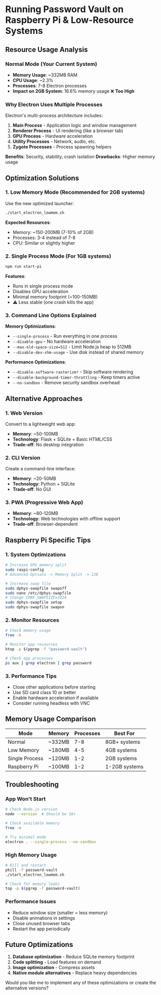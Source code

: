 # Running Password Vault on Raspberry Pi & Low-Resource Systems

## Resource Usage Analysis

### Normal Mode (Your Current System)
- **Memory Usage**: ~332MB RAM
- **CPU Usage**: ~2.3%
- **Processes**: 7-8 Electron processes
- **Impact on 2GB System**: 16.6% memory usage ❌ **Too High**

### Why Electron Uses Multiple Processes

Electron's multi-process architecture includes:
1. **Main Process** - Application logic and window management
2. **Renderer Process** - UI rendering (like a browser tab)
3. **GPU Process** - Hardware acceleration 
4. **Utility Processes** - Network, audio, etc.
5. **Zygote Processes** - Process spawning helpers

**Benefits**: Security, stability, crash isolation
**Drawbacks**: Higher memory usage

## Optimization Solutions

### 1. Low Memory Mode (Recommended for 2GB systems)

Use the new optimized launcher:
```bash
./start_electron_lowmem.sh
```

**Expected Resources**:
- Memory: ~150-200MB (7-10% of 2GB)
- Processes: 3-4 instead of 7-8
- CPU: Similar or slightly higher

### 2. Single Process Mode (For 1GB systems)

```bash
npm run start-pi
```

**Features**:
- Runs in single process mode
- Disables GPU acceleration
- Minimal memory footprint (~100-150MB)
- ⚠️ Less stable (one crash kills the app)

### 3. Command Line Options Explained

**Memory Optimizations**:
- `--single-process` - Run everything in one process
- `--disable-gpu` - No hardware acceleration  
- `--max-old-space-size=512` - Limit Node.js heap to 512MB
- `--disable-dev-shm-usage` - Use disk instead of shared memory

**Performance Optimizations**:
- `--disable-software-rasterizer` - Skip software rendering
- `--disable-background-timer-throttling` - Keep timers active
- `--no-sandbox` - Remove security sandbox overhead

## Alternative Approaches

### 1. Web Version
Convert to a lightweight web app:
- **Memory**: ~50-100MB
- **Technology**: Flask + SQLite + Basic HTML/CSS
- **Trade-off**: No desktop integration

### 2. CLI Version
Create a command-line interface:
- **Memory**: ~20-50MB
- **Technology**: Python + SQLite
- **Trade-off**: No GUI

### 3. PWA (Progressive Web App)
- **Memory**: ~80-120MB  
- **Technology**: Web technologies with offline support
- **Trade-off**: Browser-dependent

## Raspberry Pi Specific Tips

### 1. System Optimizations
```bash
# Increase GPU memory split
sudo raspi-config
# Advanced Options -> Memory Split -> 128

# Increase swap file
sudo dphys-swapfile swapoff
sudo nano /etc/dphys-swapfile
# Change CONF_SWAPSIZE=1024
sudo dphys-swapfile setup
sudo dphys-swapfile swapon
```

### 2. Monitor Resources
```bash
# Check memory usage
free -h

# Monitor app resources
htop -p $(pgrep -f "password-vault")

# Check app processes
ps aux | grep electron | grep password
```

### 3. Performance Tips
- Close other applications before starting
- Use SD card class 10 or better
- Enable hardware acceleration if available
- Consider running headless with VNC

## Memory Usage Comparison

| Mode | Memory | Processes | Best For |
|------|--------|-----------|----------|
| Normal | ~332MB | 7-8 | 8GB+ systems |
| Low Memory | ~180MB | 4-5 | 4GB systems |
| Single Process | ~120MB | 1-2 | 2GB systems |
| Raspberry Pi | ~100MB | 1-2 | 1-2GB systems |

## Troubleshooting

### App Won't Start
```bash
# Check Node.js version
node --version  # Should be 16+

# Check available memory
free -m

# Try minimal mode
electron . --single-process --no-sandbox
```

### High Memory Usage
```bash
# Kill and restart
pkill -f password-vault
./start_electron_lowmem.sh

# Check for memory leaks
top -p $(pgrep -f password-vault)
```

### Performance Issues
- Reduce window size (smaller = less memory)
- Disable animations in settings
- Close unused browser tabs
- Restart the app periodically

## Future Optimizations

1. **Database optimization** - Reduce SQLite memory footprint
2. **Code splitting** - Load features on demand  
3. **Image optimization** - Compress assets
4. **Native module alternatives** - Replace heavy dependencies

Would you like me to implement any of these optimizations or create the alternative versions? 
